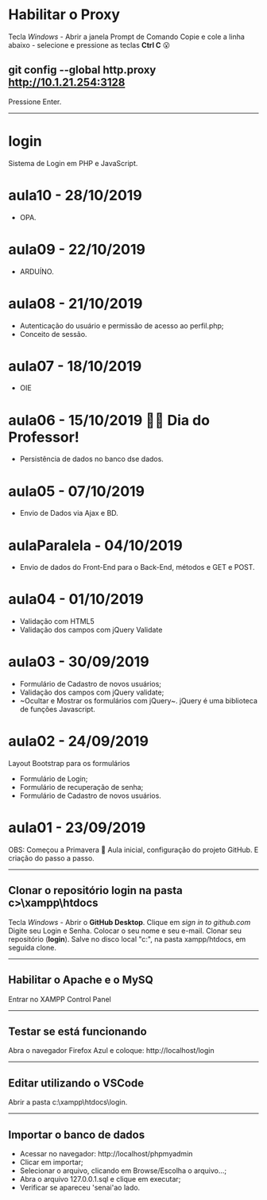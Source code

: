 # Habilitar o Proxy
Tecla *Windows* - Abrir a janela Prompt de Comando
Copie e cole a linha abaixo - selecione e pressione as teclas **Ctrl C**
:open_mouth:
## git config --global http.proxy http://10.1.21.254:3128

Pressione Enter.

---

# login
Sistema de Login em PHP e JavaScript.

# aula10 - 28/10/2019
- OPA.

# aula09 - 22/10/2019
- ARDUÍNO.

# aula08 - 21/10/2019
- Autenticação do usuário e permissão de acesso ao perfil.php;
- Conceito de sessão.

# aula07 - 18/10/2019
- OIE

# aula06 - 15/10/2019 👨‍🏫 Dia do Professor!
- Persistência de dados no banco dse dados.

# aula05 - 07/10/2019
- Envio de Dados via Ajax e BD.

# aulaParalela - 04/10/2019
- Envio de dados do Front-End para o Back-End, métodos e GET e POST.

# aula04 - 01/10/2019
- Validação com HTML5
- Validação dos campos com jQuery Validate

# aula03 - 30/09/2019
- Formulário de Cadastro de novos usuários;
- Validação dos campos com jQuery validate;
- ~Ocultar e Mostrar os formulários com jQuery~.
jQuery é uma biblioteca de funções Javascript.

# aula02 - 24/09/2019
Layout Bootstrap para os formulários
- Formulário de Login;
- Formulário de recuperação de senha;
- Formulário de Cadastro de novos usuários. 

# aula01 - 23/09/2019
OBS: Começou a Primavera :sunflower: 
Aula inicial, configuração do projeto GitHub.
E criação do passo a passo.

---

## Clonar o repositório **login** na pasta **c>\xampp\htdocs**
Tecla *Windows* - Abrir o **GitHub Desktop**.
Clique em *sign in to github.com*
Digite seu Login e Senha.
Colocar o seu nome e seu e-mail.
Clonar seu repositório (**login**).
Salve no disco local "c:", na pasta xampp/htdocs, em seguida clone.

---

## Habilitar o **Apache** e o **MySQ**
Entrar no XAMPP Control Panel

---

## Testar se está funcionando
Abra o navegador Firefox Azul e coloque: http://localhost/login

---

## Editar utilizando o VSCode
Abrir a pasta c:\xampp\htdocs\login.

---

## Importar o banco de dados
- Acessar no navegador: http://localhost/phpmyadmin
- Clicar em importar;
- Selecionar o arquivo, clicando em Browse/Escolha o arquivo...;
- Abra o arquivo 127.0.0.1.sql e clique em executar;
- Verificar se apareceu 'senai'ao lado.